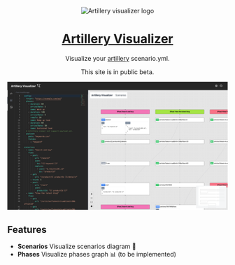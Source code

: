 <p align="center">
  <img src="https://www.artillery.io/img/logo-artillery.jpg" width="150" alt="Artillery visualizer logo" />
</p>

<h1 align="center"><a href="https://artillery-visualizer.vercel.app/">Artillery Visualizer</a></h1>

<p align="center">Visualize your <a href="https://www.artillery.io/">artillery</a> scenario.yml.</p>
<p align="center">This site is in public beta.</p>

<p align="center">
<img src="https://raw.githubusercontent.com/daisuke-awaji/artillery-visualizer/main/media/artillery-visualizer-demo.png" alt="demo image" />
</p>

## Features

- **Scenarios** Visualize scenarios diagram 📝<br/>
- **Phases** Visualize phases graph 📊 (to be implemented)
